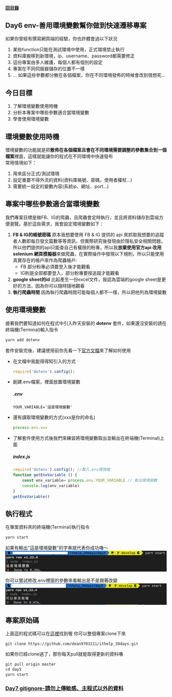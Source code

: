 #### [回目錄](../README.md)
## Day6 env-善用環境變數幫你做到快速遷移專案

如果你曾經有撰寫網頁端的經驗，你也許體會過以下狀況
1. 某些function只能在測試環境中使用，正式環境禁止執行
2. 資料庫搬移到新環境，ip、username、password都需要修正
3. 這份專案由多人維護，每個人都有個別的設定
4. 專案在不同伺服器儲存的位置不一樣
5. ...
如果這些參數都分散在各個檔案，你在不同環境發佈的時候會改到很想死...

今日目標
----
1. 了解環境變數使用時機
2. 分析本專案中哪些參數適合當環境變數
3. 學會使用環境變數

環境變數使用時機
----
環境變數的功能就是把**散佈在各個檔案且會在不同環境需要調整的參數集合到一個檔案**裡面，這樣就能讓你的程式在不同環境中快速發布   
常用情境如下：
1. 用來區分正式/測試環境
2. 設定重要不得外流的資料(資料庫帳號、密碼，使用者權杖...)
3. 需要統一設定的變數內容(系統ip、網址、port...)
  

專案中哪些參數適合當環境變數
----
我們專案目標是做FB、IG的爬蟲，且爬蟲會定時執行，並且將資料儲存到雲端方便瀏覽。基於這些需求，我會設定環境變數如下：
1. **FB & IG的帳號密碼**
原本我想要使用 FB & IG 提供的 api 來抓取我想要的追蹤者人數即每日發文篇數等等資訊，但實際研究後發現由於隱私安全相關問題，所以他們提供的api只能查自己有權限的粉專，所以我**放棄使用官方api 改用 selenium 網頁模擬器**來做爬蟲，在實際操作中發現以下規則，所以只能使用真實存在的帳戶來作為爬蟲帳戶:
    + FB 部分粉專必須要登入後才能觀看
    + IG則是全部都要登入，部分粉專要按追蹤才能觀看    
2. **google sheet的id**
比起產生一份excel文件，我認為雲端的google sheet是更好的方法，因為你可以隨時隨地觀看
3. **執行爬蟲時間**
因為執行爬蟲時間可能每個人都不一樣，所以把他列為環境變數


使用環境變數
----
接著我們要知道如何在程式中引入昨天安裝的 **dotenv** 套件，如果還沒安裝的請在終端機(Terminal)輸入指令  
```sh
yarn add dotenv
```
套件安裝完後，建議使用前你先看一下[官方文檔](https://www.npmjs.com/package/dotenv)來了解如何使用  
* 在文檔中我能得得知引入的方式
    ```js
    require('dotenv').config();
    ```
* 創建.env檔案，裡面放置環境變數
    ##### .env
    ```
    YOUR_VARIABLE='這是環境變數'
    ```
* 還有讀取環境變數的方式(xxx是你的命名)
    ```js
    process.env.xxx
    ```
* 了解套件使用方式後我們來練習將環境變數取出並輸出在終端機(Terminal)上面
    ##### index.js
    ```js
    require('dotenv').config(); //載入.env環境檔
    function getEnvVariable () {
        const env_variable= process.env.YOUR_VARIABLE // 取出環境變數
        console.log(env_variable)
    }
    getEnvVariable()
    ```
    
執行程式
----
在專案資料夾的終端機(Terminal)執行指令
```sh
yarn start
```
如果有輸出"這是環境變數"的字串就代表你成功嚕～
![image](./article_img/terminal.png)  

你可以嘗試修改.env裡面的參數來看輸出是不是跟著改變  
![image](./article_img/terminal2.png)  

專案原始碼
----
上面這的程式碼可以在[這裡](https://github.com/dean9703111/ithelp_30days/day5)找到喔
你可以整個專案clone下來  
```
git clone https://github.com/dean9703111/ithelp_30days.git
```
如果你已經clone過了，那你每天pull就能取得更新的資料嚕  
```
git pull origin master
cd day5
yarn start
```
### [Day7 gitignore-請勿上傳敏感、主程式以外的資料](/day7/README.md)